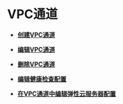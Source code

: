 # VPC通道<a name="apig-zh-ug-180425080"></a>

-   **[创建VPC通道](创建VPC通道.md)**  

-   **[编辑VPC通道](编辑VPC通道.md)**  

-   **[删除VPC通道](删除VPC通道.md)**  

-   **[编辑健康检查配置](编辑健康检查配置.md)**  

-   **[在VPC通道中编辑弹性云服务器配置](在VPC通道中编辑弹性云服务器配置.md)**  


